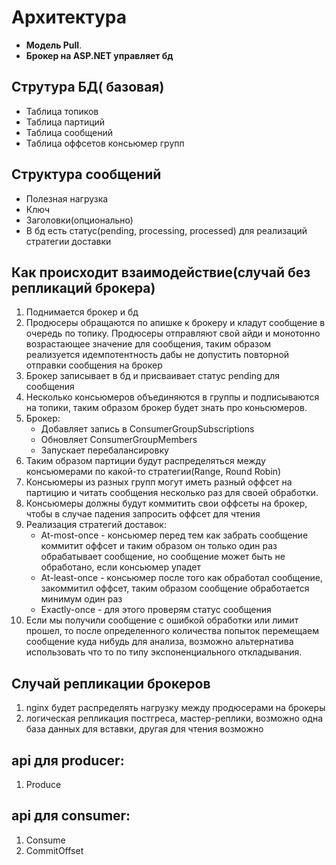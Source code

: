 # Архитектура

* __Модель Pull__.
* __Брокер на ASP.NET управляет бд__


## Струтура БД( базовая)
* Таблица топиков
* Таблица партиций
* Таблица сообщений
* Таблица оффсетов консьюмер групп

## Структура сообщений
* Полезная нагрузка
* Ключ
* Заголовки(опционально)
* В бд есть статус(pending, processing, processed) для реализаций стратегии доставки

## Как происходит взаимодействие(случай без репликаций брокера)
1. Поднимается брокер и бд
2. Продюсеры обращаются по апишке к брокеру и кладут сообщение в очередь по топику. Продюсеры отправляют свой айди и монотонно возрастающее значение для сообщения, таким образом реализуется идемпотентность дабы не допустить повторной отправки сообщения на брокер
2. Брокер записывает в бд и присваивает статус pending для сообщения
3. Несколько консьюмеров объединяются в группы и подписываются на топики, таким образом брокер будет знать про коньсюмеров.
4. Брокер:
    * Добавляет запись в ConsumerGroupSubscriptions
    * Обновляет ConsumerGroupMembers
    * Запускает перебалансировку
5. Таким образом партиции будут распределяться между консьюмерами по какой-то стратегии(Range, Round Robin)
6. Консьюмеры из разных групп могут иметь разный оффсет на партицию и читать сообщения несколько раз для своей обработки.
7. Консьюмеры должны будут коммитить свои оффсеты на брокер, чтобы в случае падения запросить оффсет для чтения
8. Реализация стратегий доставок:
    * At-most-once - консьюмер перед тем как забрать сообщение коммитит оффсет и таким образом он только один раз обрабатывает сообщение, но сообщение может быть не обработано, если консьюмер упадет
    * At-least-once - консьюмер после того как обработал сообщение, закоммитил оффсет, таким образом сообщение обработается минимум один раз
    * Exactly-once - для этого проверям статус сообщения
9. Если мы получили сообщение с ошибкой обработки или лимит прошел, то после определенного количества попыток перемещаем сообщение куда нибудь для анализа, возможно альтернатива использовать что то по типу экспоненциального откладывания.

## Случай репликации брокеров
1. nginx будет распределять нагрузку между продюсерами на брокеры
2. логическая репликация постгреса, мастер-реплики, возможно одна база данных для вставки, другая для чтения возможно

## api для producer:
1. Produce

## api для consumer:
1. Consume
2. CommitOffset


